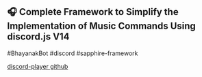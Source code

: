 ## 🎧 Complete Framework to Simplify the Implementation of Music Commands Using discord.js V14

#BhayanakBot #discord #sapphire-framework 

[discord-player github](https://github.com/Androz2091/discord-player)

